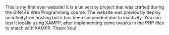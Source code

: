 This is my first ever website! It is a university project that was crafted during the GIN446 Web Programming course.
The website was previously deploy on infinityfree hosting but it has been suspended due to inactivity. You can test it locally using XAMPP, after implementing some tweaks in the PHP files to match with XAMPP.
Thank You!

